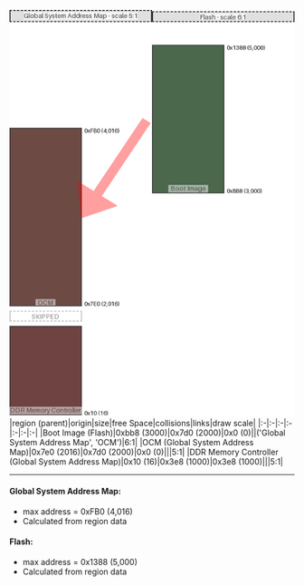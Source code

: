 ![memory map diagram](A8_maxaddress_lower_than_memregions_diagram.png)
|region (parent)|origin|size|free Space|collisions|links|draw scale|
|:-|:-|:-|:-|:-|:-|:-|
|<span style='color:(16, 53, 17)'>Boot Image (Flash)</span>|0xbb8 (3000)|0x7d0 (2000)|0x0 (0)||('Global System Address Map', 'OCM')|6:1|
|<span style='color:(61, 14, 6)'>OCM (Global System Address Map)</span>|0x7e0 (2016)|0x7d0 (2000)|0x0 (0)|||5:1|
|<span style='color:(62, 5, 4)'>DDR Memory Controller (Global System Address Map)</span>|0x10 (16)|0x3e8 (1000)|0x3e8 (1000)|||5:1|

---
#### Global System Address Map:
- max address = 0xFB0 (4,016)
- Calculated from region data
#### Flash:
- max address = 0x1388 (5,000)
- Calculated from region data